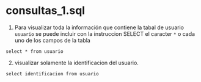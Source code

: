 # consultas_1.sql

1. Para visualizar toda la información que contiene la tabal de usuario `usuario` se puede incluir con la instruccion SELECT el caracter `*` o cada uno de los campos de la tabla

`select * from usuario`

2. visualizar solamente la identificacion del usuario.

`select identificacion from usuario`